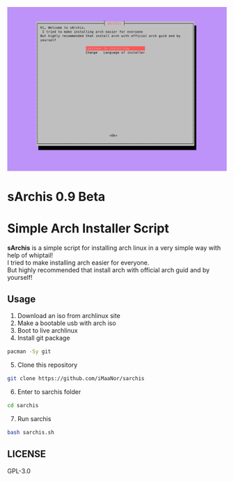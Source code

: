 ![sArchis](https://github.com/iMaaNor/sarchis/blob/master/sc.png)
   
# sArchis 0.9 Beta
# Simple Arch Installer Script
**sArchis** is a simple script for installing arch linux in a very simple way with help of whiptail!  
I tried to make installing arch easier for everyone.  
But highly recommended that install arch with official arch guid and by yourself!   
   
## Usage
1) Download an iso from archlinux site 
2) Make a bootable usb with arch iso 
3) Boot to live archlinux 
4) Install git package 
```sh
pacman -Sy git 
```
5) Clone this repository 
```sh
git clone https://github.com/iMaaNor/sarchis 
```
6) Enter to sarchis folder 
```sh
cd sarchis 
```
7) Run sarchis 
```sh
bash sarchis.sh 
```
   
## LICENSE
GPL-3.0
